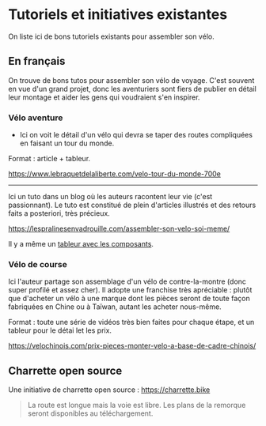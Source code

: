 # Tutoriels et initiatives existantes

On liste ici de bons tutoriels existants pour assembler son vélo.

## En français

On trouve de bons tutos pour assembler son vélo de voyage. C'est souvent en vue d'un grand projet, donc les aventuriers sont fiers de publier en détail leur montage et aider les gens qui voudraient s'en inspirer.

### Vélo aventure

- Ici on voit le détail d'un vélo qui devra se taper des routes compliquées en faisant un tour du monde.

Format : article + tableur.

https://www.lebraquetdelaliberte.com/velo-tour-du-monde-700e

---

Ici un tuto dans un blog où les auteurs racontent leur vie (c'est passionnant). Le tuto est constitué de plein d'articles illustrés et des retours faits a posteriori, très précieux.

https://lespralinesenvadrouille.com/assembler-son-velo-soi-meme/

Il y a même un [tableur avec les composants](https://drive.google.com/file/d/0B9y7ZKz_cDSdN3A4VVJCNHNyVDA/view).

### Vélo de course

Ici l'auteur partage son assemblage d'un vélo de contre-la-montre (donc super profilé et assez cher). Il adopte une franchise très apréciable : plutôt que d'acheter un vélo à une marque dont les pièces seront de toute façon fabriquées en Chine ou à Taïwan, autant les acheter nous-même.

Format : toute une série de vidéos très bien faites pour chaque étape, et un tableur pour le détai let les prix.

https://velochinois.com/prix-pieces-monter-velo-a-base-de-cadre-chinois/

## Charrette open source

Une initiative de charrette open source : https://charrette.bike

> La route est longue mais la voie est libre. Les plans de la remorque seront disponibles au téléchargement.

